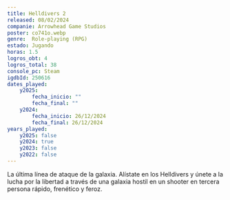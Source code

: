 ```yaml
---
title: Helldivers 2
released: 08/02/2024
companie: Arrowhead Game Studios
poster: co741o.webp
genre:  Role-playing (RPG)
estado: Jugando
horas: 1.5
logros_obt: 4
logros_total: 38
console_pc: Steam
igdbId: 250616
dates_played:
    y2025:
        fecha_inicio: ""
        fecha_final: ""
    y2024:
        fecha_inicio: 26/12/2024
        fecha_final: 26/12/2024
years_played:
    y2025: false
    y2024: true
    y2023: false
    y2022: false
---
```


La última línea de ataque de la galaxia. Alístate en los Helldivers y únete a la lucha por la libertad a través de una galaxia hostil en un shooter en tercera persona rápido, frenético y feroz.